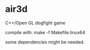 air3d
=====

C++/Open GL  dogfight game

compile with:
make -f Makefile.linux64

some dependencies might be needed.
